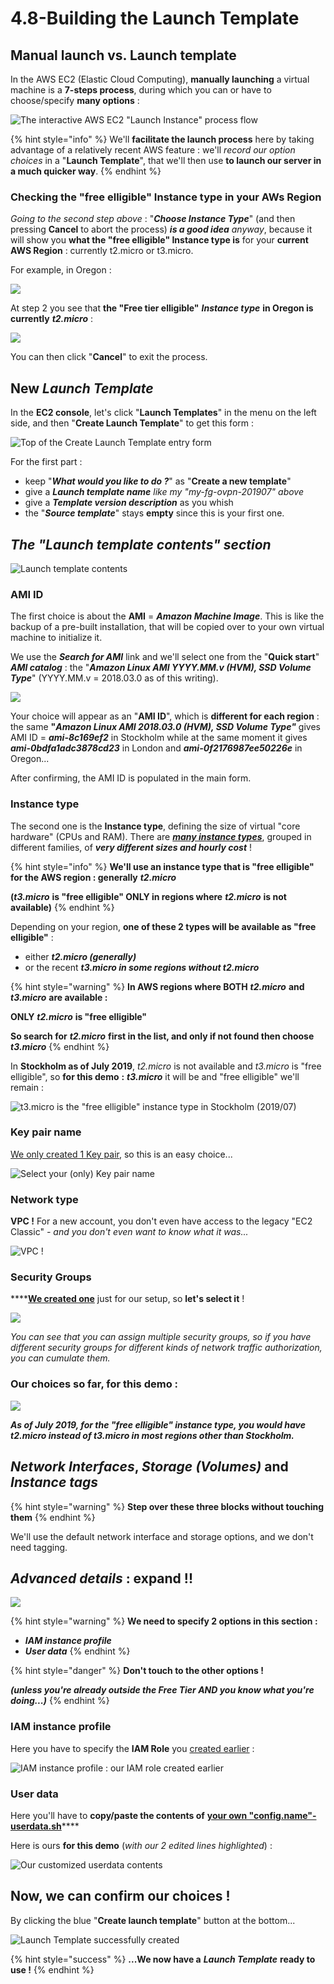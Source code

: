 # 4.8-Building the Launch Template

## Manual launch vs. Launch template

In the AWS EC2 \(Elastic Cloud Computing\), **manually launching** a virtual machine is a **7-steps process**, during which you can or have to choose/specify **many options** :

![The interactive AWS EC2 &quot;Launch Instance&quot; process flow](../.gitbook/assets/image%20%2829%29.png)

{% hint style="info" %}
We'll **facilitate the launch process** here by taking advantage of a relatively recent AWS feature : we'll _record our option choices_ in a "**Launch Template**", that we'll then use **to launch our server in a much quicker way**.
{% endhint %}

### Checking the "free elligible" Instance type in your AWs Region

_Going to the second step above_ : "_**Choose Instance Type**_" \(and then pressing **Cancel** to abort the process\) _**is a good idea** anyway_, because it will show you **what the "free elligible" Instance type is** for your **current AWS Region** : currently t2.micro or t3.micro.

For example, in Oregon :

![](../.gitbook/assets/image%20%2871%29.png)

At step 2 you see that **the "Free tier elligible"** _**Instance type**_ **in Oregon is currently** _**t2.micro**_ :

![](../.gitbook/assets/image%20%28120%29.png)

You can then click "**Cancel**" to exit the process.

## New _Launch Template_

In the **EC2 console**, let's click "**Launch Templates**" in the menu on the left side, and then "**Create Launch Template**" to get this form :

![Top of the Create Launch Template entry form](../.gitbook/assets/image%20%2882%29.png)

For the first part :

* keep "_**What would you like to do ?**_" as "**Create a new template**"
* give a _**Launch template name** like my "my-fg-ovpn-201907" above_
* give a _**Template version description**_ as you whish
* the "_**Source template**_" stays **empty** since this is your first one.

## _**The "Launch template contents" section**_

![Launch template contents](../.gitbook/assets/image%20%2849%29.png)

### AMI ID

The first choice is about the **AMI** = _**Amazon Machine Image**_. This is like the backup of a pre-built installation, that will be copied over to your own virtual machine to initialize it.

We use the _**Search for AMI**_ link and we'll select one from the "**Quick start**" _**AMI catalog**_ : the "_**Amazon Linux AMI YYYY.MM.v \(HVM\), SSD Volume Type**_" \(YYYY.MM.v = 2018.03.0 as of this writing\).

![](../.gitbook/assets/image%20%2881%29.png)

Your choice will appear as an "**AMI ID**", which is **different for each region** : the same **"**_**Amazon Linux AMI 2018.03.0 \(HVM\), SSD Volume Type"**_ gives AMI ID = _**ami-8c169ef2**_ in Stockholm while at the same moment it gives _**ami-0bdfa1adc3878cd23**_ in London and _**ami-0f2176987ee50226e**_ in Oregon...

After confirming, the AMI ID is populated in the main form.

### Instance type

The second one is the **Instance type**, defining the size of virtual "core hardware" \(CPUs and RAM\).  There are [_**many instance types**_](https://aws.amazon.com/ec2/instance-types/), grouped in different families, of _**very different sizes and hourly cost**_ !

{% hint style="info" %}
**We'll use an instance type that is "free elligible" for the AWS region : generally** _**t2.micro**_

**\(**_**t3.micro**_ **is "free elligible" ONLY in regions where** _**t2.micro**_ **is not available\)**
{% endhint %}

Depending on your region, **one of these 2 types will be available as "free elligible"** :

* either _**t2.micro \(generally\)**_
* or the recent _**t3.micro in some regions without t2.micro**_

{% hint style="warning" %}
**In AWS regions where BOTH** _**t2.micro**_ **and** _**t3.micro**_ **are available :**

**ONLY** _**t2.micro**_ **is "free elligible"**

**So search for** _**t2.micro**_ **first in the list, and only if not found then choose** _**t3.micro**_
{% endhint %}

In **Stockholm as of July 2019**, _t2.micro_ is not available and _t3.micro_ is "free elligible", so **for this demo** **:** _**t3.micro**_ it will be and "free elligible" we'll remain :

![t3.micro is the &quot;free elligible&quot; instance type in Stockholm \(2019/07\)](../.gitbook/assets/image%20%2811%29.png)

### Key pair name

[We only created 1 Key pair](4.5-creating-an-aws-key-pair.md), so this is an easy choice...

![Select your \(only\) Key pair name](../.gitbook/assets/image%20%28132%29.png)

### Network type

**VPC !** For a new account, you don't even have access to the legacy "EC2 Classic" _- and you don't even want to know what it was..._

![VPC !](../.gitbook/assets/image%20%2884%29.png)

### Security Groups

\*\*\*\*[**We created one**](4.6-creating-an-aws-security-group.md) just for our setup, so **let's select it** !

![](../.gitbook/assets/image%20%28105%29.png)

_You can see that you can assign multiple security groups, so if you have different security groups for different kinds of network traffic authorization, you can cumulate them._

### Our choices so far, for this demo :

![](../.gitbook/assets/image%20%28106%29.png)

_**As of July 2019, for the "free elligible" instance type, you would have t2.micro instead of t3.micro in most regions other than Stockholm.**_

## _Network Interfaces_, _Storage \(Volumes\)_ and _Instance tags_

{% hint style="warning" %}
**Step over these three blocks without touching them**
{% endhint %}

We'll use the default network interface and storage options, and we don't need tagging.

## _Advanced details_ : expand !!

![](../.gitbook/assets/image%20%28127%29.png)

{% hint style="warning" %}
**We need to specify 2 options in this section :**

* _**IAM instance profile**_
* _**User data**_
{% endhint %}

{% hint style="danger" %}
**Don't touch to the other options !**

_**\(unless you're already outside the Free Tier AND you know what you're doing...\)**_
{% endhint %}

### IAM instance profile

Here you have to specify the **IAM Role** you [created earlier](4.1-creating-the-iam-role.md) :

![IAM instance profile : our IAM role created earlier](../.gitbook/assets/image%20%2877%29.png)

### User data

Here you'll have to **copy/paste the contents of** [**your own "config.name"-userdata.sh**](4.7-filling-the-bucket.md#userdata-needs-you)\*\*\*\*

Here is ours **for this demo** \(_with our 2 edited lines highlighted_\) :

![Our customized userdata contents](../.gitbook/assets/image%20%28102%29.png)

## Now, we can confirm our choices !

By clicking the blue "**Create launch template**" button at the bottom...

![Launch Template successfully created](../.gitbook/assets/image%20%2845%29.png)

{% hint style="success" %}
**...We now have a** _**Launch Template**_ **ready to use !**
{% endhint %}



